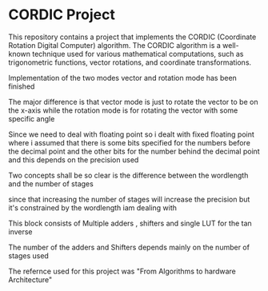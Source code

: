# CORDIC Project
This repository contains a project that implements the CORDIC (Coordinate Rotation Digital Computer) algorithm. The CORDIC algorithm is a well-known technique used for various mathematical computations, such as trigonometric functions, vector rotations, and coordinate transformations.

Implementation of the two modes vector and rotation mode has been finished
 
The major difference is that vector mode is just to rotate the vector to be on the x-axis while the rotation mode is for rotating the vector with some specific angle

Since we need to deal with floating point so i dealt with fixed floating point where i assumed that there is some bits specified for the numbers before the decimal point and the other bits for the number behind the decimal point and this depends on the precision used 

Two concepts shall be so clear is the difference between the wordlength and the number of stages 

since that increasing the number of stages will increase the precision but it's constrained by the wordlength iam dealing with 

This block consists of Multiple adders , shifters and single LUT for the tan inverse 

The number of the adders and Shifters depends mainly on the number of stages used 

The refernce used for this project was "From Algorithms to hardware Architecture"
